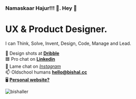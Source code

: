 ### **Namaskaar Hajur!!! 🙏.   Hey 👋**
<h1>UX & Product Designer.</h1>
<p>I can Think, Solve, Invent, Design, Code, Manage and Lead. </p>

🏀  Design shots at **[Dribble](https://dribbble.com/bishaller)**<br>
🟦  Pro chat on **[Linkedin](https://www.linkedin.com/in/bishaller)**<br>
🤝  Lame chat on *[Instagram](https://www.instagram.com/bishaller/)*<br>
📫  Oldschool humans **hello@bishal.cc**<br>
🖥  **[Personal website?](http://bishal.cc/)**

<p align="left"> <img src="https://komarev.com/ghpvc/?username=bishaller&label=Profile%20views&color=0e75b6&style=flat" alt="bishaller" /> </p>
